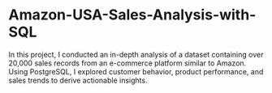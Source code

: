 # Amazon-USA-Sales-Analysis-with-SQL
In this project, I conducted an in-depth analysis of a dataset containing over 20,000 sales records from an e-commerce platform similar to Amazon. Using PostgreSQL, I explored customer behavior, product performance, and sales trends to derive actionable insights.
